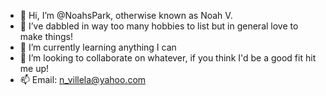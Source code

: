 - 👋 Hi, I’m @NoahsPark, otherwise known as Noah V.
- 👀 I’ve dabbled in way too many hobbies to list but in general love to make things!
- 🌱 I’m currently learning anything I can 
- 💞️ I’m looking to collaborate on whatever, if you think I'd be a good fit hit me up!
- 📫 Email: n_villela@yahoo.com 

<!---
NoahsPark/NoahsPark is a ✨ special ✨ repository because its `README.md` (this file) appears on your GitHub profile.
You can click the Preview link to take a look at your changes.
--->
